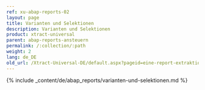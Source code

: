 ```yaml
---
ref: xu-abap-reports-02
layout: page
title: Varianten und Selektionen
description: Varianten und Selektionen
product: xtract-universal
parent: abap-reports-ansteuern
permalink: /:collection/:path
weight: 2
lang: de_DE
old_url: /Xtract-Universal-DE/default.aspx?pageid=eine-report-extraktion-definieren
---
```

{% include _content/de/abap_reports/varianten-und-selektionen.md %}
